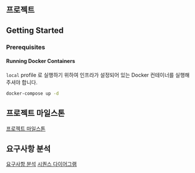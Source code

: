 ## 프로젝트

## Getting Started

### Prerequisites

#### Running Docker Containers

`local` profile 로 실행하기 위하여 인프라가 설정되어 있는 Docker 컨테이너를 실행해주셔야 합니다.

```bash
docker-compose up -d
```

## 프로젝트 마일스톤
[프로젝트 마일스톤](./docs/Milestone.md)

## 요구사항 분석
[요구사항 분석](./docs/Requirement.md)
[시퀀스 다이어그램](./docs/SequenceDiagram.md)